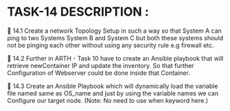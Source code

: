 # TASK-14 DESCRIPTION :
🔰 14.1 Create a  network Topology Setup in such
a way  so that System A can  ping to two Systems
System B and System C but both these systems should 
not be pinging each other without using any security rule
e.g firewall etc.

🔰 14.2 Further in ARTH - Task 10 have to create an
Ansible playbook that will retrieve newContainer IP 
and update the inventory. So that further Configuration
of Webserver could be done inside that Container.

🔰 14.3 Create an Ansible Playbook which will dynamically 
load the variable file named same as OS_name and just by 
using the variable names we can Configure our target node.
(Note: No need to use when keyword here.)
